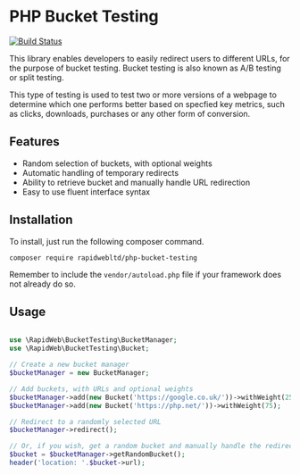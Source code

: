 # PHP Bucket Testing

[![Build Status](https://travis-ci.org/rapidwebltd/php-bucket-testing.svg?branch=master)](https://travis-ci.org/rapidwebltd/php-bucket-testing)

This library enables developers to easily redirect users to different URLs, for the purpose 
of bucket testing. Bucket testing is also known as A/B testing or split testing.

This type of testing is used to test two or more versions of a webpage to determine which one
performs better based on specfied key metrics, such as clicks, downloads, purchases or any other
form of conversion.

## Features

* Random selection of buckets, with optional weights
* Automatic handling of temporary redirects
* Ability to retrieve bucket and manually handle URL redirection
* Easy to use fluent interface syntax

## Installation
To install, just run the following composer command.

`composer require rapidwebltd/php-bucket-testing`

Remember to include the `vendor/autoload.php` file if your framework does not already do so.

## Usage

```php

use \RapidWeb\BucketTesting\BucketManager;
use \RapidWeb\BucketTesting\Bucket;

// Create a new bucket manager
$bucketManager = new BucketManager;

// Add buckets, with URLs and optional weights
$bucketManager->add(new Bucket('https://google.co.uk/'))->withWeight(25);
$bucketManager->add(new Bucket('https://php.net/'))->withWeight(75);

// Redirect to a randomly selected URL
$bucketManager->redirect();

// Or, if you wish, get a random bucket and manually handle the redirection
$bucket = $bucketManager->getRandomBucket();
header('location: '.$bucket->url);

```
